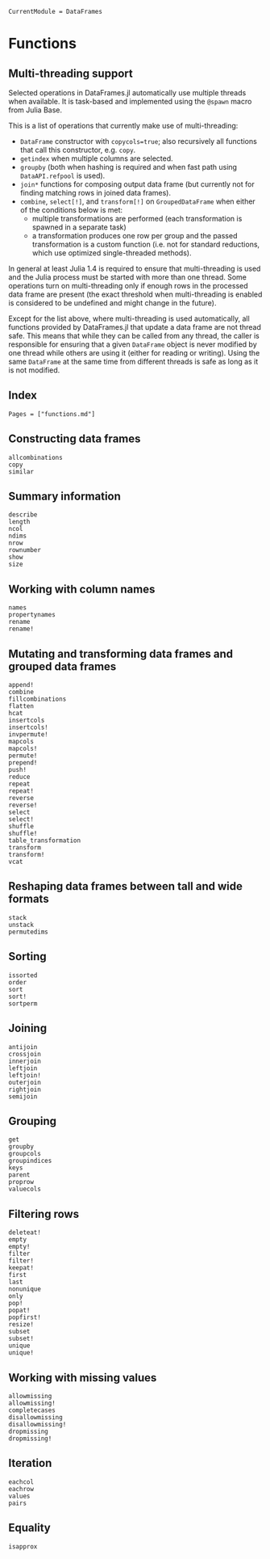```@meta
CurrentModule = DataFrames
```

# Functions

## Multi-threading support

Selected operations in DataFrames.jl automatically use multiple threads when available.
It is task-based and implemented using the `@spawn` macro from Julia Base.

This is a list of operations that currently make use of multi-threading:
- `DataFrame` constructor with `copycols=true`; also recursively all functions
  that call this constructor, e.g. `copy`.
- `getindex` when multiple columns are selected.
- `groupby` (both when hashing is required and when fast path using `DataAPI.refpool`
  is used).
- `join*` functions for composing output data frame (but currently not for finding
  matching rows in joined data frames).
- `combine`, `select[!]`, and `transform[!]` on `GroupedDataFrame` when either of the conditions below is met:
  * multiple transformations are performed (each transformation is spawned in a separate task)
  * a transformation produces one row per group and the passed transformation
    is a custom function (i.e. not for standard reductions, which use
    optimized single-threaded methods).

In general at least Julia 1.4 is required to ensure that multi-threading is used
and the Julia process must be started with more than one thread. Some operations
turn on multi-threading only if enough rows in the processed data frame are present
(the exact threshold when multi-threading is enabled is considered to be undefined
and might change in the future).

Except for the list above, where multi-threading is used automatically,
all functions provided by DataFrames.jl that update a data frame are not thread safe.
This means that while they can be called from any thread, the caller is responsible
for ensuring that a given `DataFrame` object is never modified by one thread while
others are using it (either for reading or writing). Using the same `DataFrame`
at the same time from different threads is safe as long as it is not modified.

## Index
```@index
Pages = ["functions.md"]
```

## Constructing data frames
```@docs
allcombinations
copy
similar
```

## Summary information
```@docs
describe
length
ncol
ndims
nrow
rownumber
show
size
```

## Working with column names
```@docs
names
propertynames
rename
rename!
```

## Mutating and transforming data frames and grouped data frames
```@docs
append!
combine
fillcombinations
flatten
hcat
insertcols
insertcols!
invpermute!
mapcols
mapcols!
permute!
prepend!
push!
reduce
repeat
repeat!
reverse
reverse!
select
select!
shuffle
shuffle!
table_transformation
transform
transform!
vcat
```

## Reshaping data frames between tall and wide formats
```@docs
stack
unstack
permutedims
```

## Sorting
```@docs
issorted
order
sort
sort!
sortperm
```

## Joining
```@docs
antijoin
crossjoin
innerjoin
leftjoin
leftjoin!
outerjoin
rightjoin
semijoin
```

## Grouping
```@docs
get
groupby
groupcols
groupindices
keys
parent
proprow
valuecols
```

## Filtering rows
```@docs
deleteat!
empty
empty!
filter
filter!
keepat!
first
last
nonunique
only
pop!
popat!
popfirst!
resize!
subset
subset!
unique
unique!
```

## Working with missing values
```@docs
allowmissing
allowmissing!
completecases
disallowmissing
disallowmissing!
dropmissing
dropmissing!
```

## Iteration
```@docs
eachcol
eachrow
values
pairs
```

## Equality
```@docs
isapprox
```
